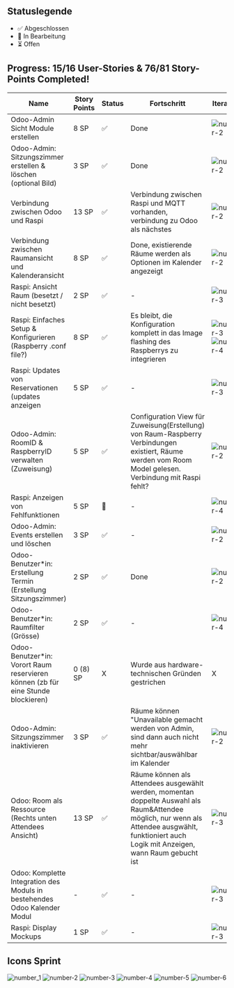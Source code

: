 ## Statuslegende
- ✅ Abgeschlossen
- 🔄 In Bearbeitung
- ⏳ Offen

## Progress: 15/16 User-Stories  &  76/81 Story-Points Completed!



| Name | Story Points | Status | Fortschritt | Iteration|
| - | - | - | - | - |
| Odoo-Admin Sicht Module erstellen | 8 SP | ✅ | Done | ![number-2](https://github.com/user-attachments/assets/68ccd9a0-3247-4551-859f-72538872b16e) |
| Odoo-Admin: Sitzungszimmer erstellen & löschen (optional Bild) |  3 SP | ✅ | Done | ![number-2](https://github.com/user-attachments/assets/68ccd9a0-3247-4551-859f-72538872b16e) |
| Verbindung zwischen Odoo und Raspi | 13 SP | ✅ | Verbindung zwischen Raspi und MQTT vorhanden, verbindung zu Odoo als nächstes | ![number-2](https://github.com/user-attachments/assets/68ccd9a0-3247-4551-859f-72538872b16e) |
| Verbindung zwischen Raumansicht und Kalenderansicht | 8 SP | ✅ | Done, existierende Räume werden als Optionen im Kalender angezeigt | ![number-2](https://github.com/user-attachments/assets/68ccd9a0-3247-4551-859f-72538872b16e) |
| Raspi: Ansicht Raum (besetzt / nicht besetzt) | 2 SP | ✅ | - | ![number-3](https://github.com/user-attachments/assets/a2e7514a-eab8-4d23-9c87-cd58b247637b) |
| Raspi: Einfaches Setup & Konfigurieren (Raspberry .conf file?) | 8 SP | ✅ | Es bleibt, die Konfiguration komplett in das Image flashing des Raspberrys zu integrieren | ![number-3](https://github.com/user-attachments/assets/a2e7514a-eab8-4d23-9c87-cd58b247637b) ![number-4](https://github.com/user-attachments/assets/696ba4ec-7ae3-43aa-b56b-872d033213b4) |
| Raspi: Updates von Reservationen (updates anzeigen | 5 SP | ✅ | - | ![number-3](https://github.com/user-attachments/assets/a2e7514a-eab8-4d23-9c87-cd58b247637b) |
| Odoo-Admin: RoomID & RaspberryID verwalten (Zuweisung) | 5 SP | ✅ | Configuration View für Zuweisung(Erstellung) von Raum-Raspberry Verbindungen existiert, Räume werden vom Room Model gelesen. Verbindung mit Raspi fehlt? | ![number-2](https://github.com/user-attachments/assets/68ccd9a0-3247-4551-859f-72538872b16e) |
| Raspi: Anzeigen von Fehlfunktionen | 5 SP | 🔄 | - | ![number-4](https://github.com/user-attachments/assets/696ba4ec-7ae3-43aa-b56b-872d033213b4) |
| Odoo-Admin: Events erstellen und löschen | 3 SP |	✅ | - | ![number-2](https://github.com/user-attachments/assets/68ccd9a0-3247-4551-859f-72538872b16e) |
| Odoo-Benutzer*in: Erstellung Termin (Erstellung Sitzungszimmer) | 2 SP | ✅ | Done | ![number-2](https://github.com/user-attachments/assets/68ccd9a0-3247-4551-859f-72538872b16e) |
| Odoo-Benutzer*in: Raumfilter (Grösse) | 2 SP | ✅ | - | ![number-4](https://github.com/user-attachments/assets/696ba4ec-7ae3-43aa-b56b-872d033213b4) |
| Odoo-Benutzer*in: Vorort Raum reservieren können (zb für eine Stunde blockieren) | 0 (8) SP | X | Wurde aus hardware-technischen Gründen gestrichen | X |
| Odoo-Admin: Sitzungszimmer inaktivieren | 3 SP | ✅ | Räume können "Unavailable gemacht werden von Admin, sind dann auch nicht mehr sichtbar/auswählbar im Kalender | ![number-2](https://github.com/user-attachments/assets/68ccd9a0-3247-4551-859f-72538872b16e) |
|Odoo: Room als Ressource (Rechts unten Attendees Ansicht) | 13 SP | ✅ | Räume können als Attendees ausgewählt werden, momentan doppelte Auswahl als Raum&Attendee möglich, nur wenn als Attendee ausgwählt, funktioniert auch Logik mit Anzeigen, wann Raum gebucht ist | ![number-3](https://github.com/user-attachments/assets/a2e7514a-eab8-4d23-9c87-cd58b247637b) |
|Odoo: Komplette Integration des Moduls in bestehendes Odoo Kalender Modul | - | ✅ | - | ![number-3](https://github.com/user-attachments/assets/a2e7514a-eab8-4d23-9c87-cd58b247637b) |
| Raspi: Display Mockups| 1 SP | ✅ | - | ![number-3](https://github.com/user-attachments/assets/a2e7514a-eab8-4d23-9c87-cd58b247637b) |


## Icons Sprint
![number_1](https://github.com/user-attachments/assets/bbe38118-da83-4838-b7c0-5f99985cf19e)
![number-2](https://github.com/user-attachments/assets/68ccd9a0-3247-4551-859f-72538872b16e)
![number-3](https://github.com/user-attachments/assets/a2e7514a-eab8-4d23-9c87-cd58b247637b)
![number-4](https://github.com/user-attachments/assets/696ba4ec-7ae3-43aa-b56b-872d033213b4)
![number-5](https://github.com/user-attachments/assets/5291c3c6-1edf-4b7e-b917-f295ddcf9b6b)
![number-6](https://github.com/user-attachments/assets/14aaa3f9-8ea0-4603-a5e9-d4507dc9185c)
